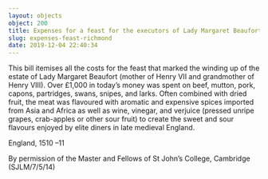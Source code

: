 ```yaml
---
layout: objects
object: 200
title: Expenses for a feast for the executors of Lady Margaret Beaufort, Countess of Richmond and Derby (1443 –1509)
slug: expenses-feast-richmond
date: 2019-12-04 22:40:34
---
```

This bill itemises all the costs for the feast that marked the winding up of the estate of Lady Margaret Beaufort (mother of Henry VII and grandmother of Henry VIII). Over £1,000 in today’s money was spent on beef, mutton, pork, capons, partridges, swans, snipes,  and larks. Often combined with dried fruit,  the meat was flavoured with aromatic and expensive spices imported from Asia and Africa as well as wine, vinegar, and verjuice (pressed unripe grapes, crab-apples or other sour fruit) to create the sweet and sour flavours enjoyed by elite diners in late medieval England.  

England, 1510 –11  

By permission of the Master and Fellows of St John’s College, Cambridge (SJLM/7/5/14)
